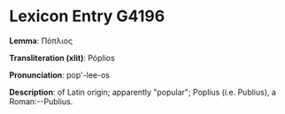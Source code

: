 # Lexicon Entry G4196

**Lemma**: Πόπλιος

**Transliteration (xlit)**: Póplios

**Pronunciation**: pop'-lee-os

**Description**:
of Latin origin; apparently "popular"; Poplius (i.e. Publius), a Roman:--Publius.

